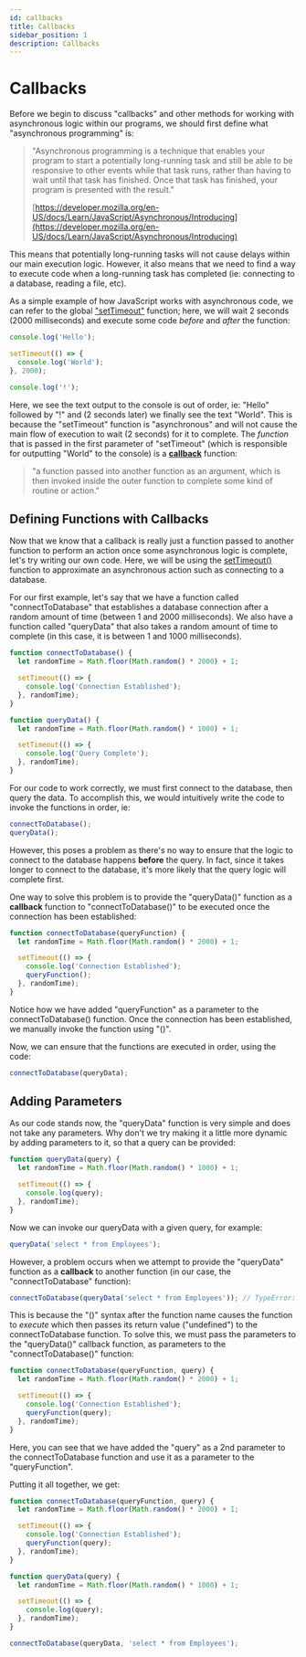 ```yaml
---
id: callbacks
title: Callbacks
sidebar_position: 1
description: Callbacks
---
```


# Callbacks

Before we begin to discuss "callbacks" and other methods for working with asynchronous logic within our programs, we should first define what "asynchronous programming" is:

> "Asynchronous programming is a technique that enables your program to start a potentially long-running task and still be able to be responsive to other events while that task runs, rather than having to wait until that task has finished. Once that task has finished, your program is presented with the result."
>
> [https://developer.mozilla.org/en-US/docs/Learn/JavaScript/Asynchronous/Introducing](https://developer.mozilla.org/en-US/docs/Learn/JavaScript/Asynchronous/Introducing)

This means that potentially long-running tasks will not cause delays within our main execution logic. However, it also means that we need to find a way to execute code when a long-running task has completed (ie: connecting to a database, reading a file, etc).

As a simple example of how JavaScript works with asynchronous code, we can refer to the global ["setTimeout"](https://developer.mozilla.org/en-US/docs/Web/API/setTimeout) function; here, we will wait 2 seconds (2000 milliseconds) and execute some code _before_ and _after_ the function:

```js
console.log('Hello');

setTimeout(() => {
  console.log('World');
}, 2000);

console.log('!');
```

Here, we see the text output to the console is out of order, ie: "Hello" followed by "!" and (2 seconds later) we finally see the text "World". This is because the "setTimeout" function is "asynchronous" and will not cause the main flow of execution to wait (2 seconds) for it to complete. The _function_ that is passed in the first parameter of "setTimeout" (which is responsible for outputting "World" to the console) is a [**callback**](https://developer.mozilla.org/en-US/docs/Glossary/Callback_function) function:

> "a function passed into another function as an argument, which is then invoked inside the outer function to complete some kind of routine or action."

## Defining Functions with Callbacks

Now that we know that a callback is really just a function passed to another function to perform an action once some asynchronous logic is complete, let's try writing our own code. Here, we will be using the [setTimeout()](https://nodejs.org/docs/latest/api/timers.html#settimeoutcallback-delay-args) function to approximate an asynchronous action such as connecting to a database.

For our first example, let's say that we have a function called "connectToDatabase" that establishes a database connection after a random amount of time (between 1 and 2000 milliseconds). We also have a function called "queryData" that also takes a random amount of time to complete (in this case, it is between 1 and 1000 milliseconds).

```js
function connectToDatabase() {
  let randomTime = Math.floor(Math.random() * 2000) + 1;

  setTimeout(() => {
    console.log('Connection Established');
  }, randomTime);
}

function queryData() {
  let randomTime = Math.floor(Math.random() * 1000) + 1;

  setTimeout(() => {
    console.log('Query Complete');
  }, randomTime);
}
```

For our code to work correctly, we must first connect to the database, then query the data. To accomplish this, we would intuitively write the code to invoke the functions in order, ie:

```js
connectToDatabase();
queryData();
```

However, this poses a problem as there's no way to ensure that the logic to connect to the database happens **before** the query. In fact, since it takes longer to connect to the database, it's more likely that the query logic will complete first.

One way to solve this problem is to provide the "queryData()" function as a **callback** function to "connectToDatabase()" to be executed once the connection has been established:

```js
function connectToDatabase(queryFunction) {
  let randomTime = Math.floor(Math.random() * 2000) + 1;

  setTimeout(() => {
    console.log('Connection Established');
    queryFunction();
  }, randomTime);
}
```

Notice how we have added "queryFunction" as a parameter to the connectToDatabase() function. Once the connection has been established, we manually invoke the function using "()".

Now, we can ensure that the functions are executed in order, using the code:

```js
connectToDatabase(queryData);
```

## Adding Parameters

As our code stands now, the "queryData" function is very simple and does not take any parameters. Why don't we try making it a little more dynamic by adding parameters to it, so that a query can be provided:

```js
function queryData(query) {
  let randomTime = Math.floor(Math.random() * 1000) + 1;

  setTimeout(() => {
    console.log(query);
  }, randomTime);
}
```

Now we can invoke our queryData with a given query, for example:

```js
queryData('select * from Employees');
```

However, a problem occurs when we attempt to provide the "queryData" function as a **callback** to another function (in our case, the "connectToDatabase" function):

```js
connectToDatabase(queryData('select * from Employees')); // TypeError: queryFunction is not a function
```

This is because the "()" syntax after the function name causes the function to _execute_ which then passes its return value ("undefined") to the connectToDatabase function. To solve this, we must pass the parameters to the "queryData()" callback function, as parameters to the "connectToDatabase()" function:

```js
function connectToDatabase(queryFunction, query) {
  let randomTime = Math.floor(Math.random() * 2000) + 1;

  setTimeout(() => {
    console.log('Connection Established');
    queryFunction(query);
  }, randomTime);
}
```

Here, you can see that we have added the "query" as a 2nd parameter to the connectToDatabase function and use it as a parameter to the "queryFunction".

Putting it all together, we get:

```js
function connectToDatabase(queryFunction, query) {
  let randomTime = Math.floor(Math.random() * 2000) + 1;

  setTimeout(() => {
    console.log('Connection Established');
    queryFunction(query);
  }, randomTime);
}

function queryData(query) {
  let randomTime = Math.floor(Math.random() * 1000) + 1;

  setTimeout(() => {
    console.log(query);
  }, randomTime);
}

connectToDatabase(queryData, 'select * from Employees');
```
